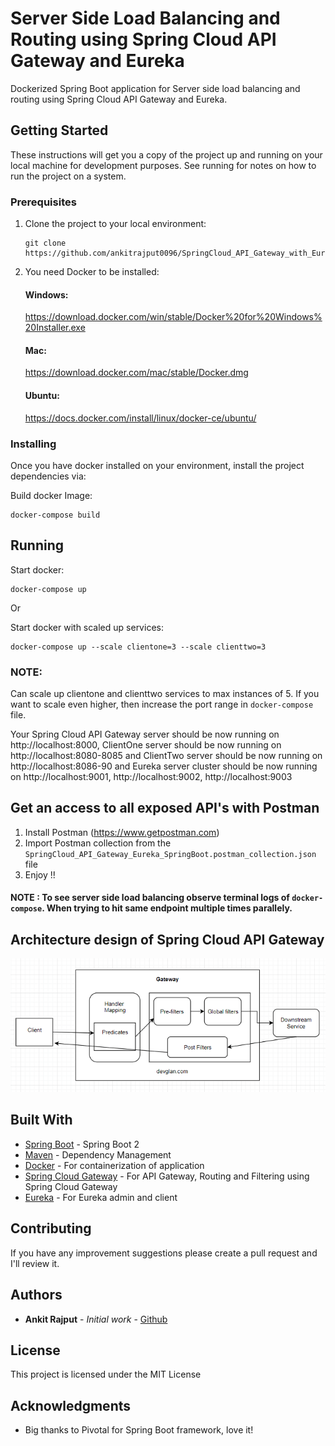 # Server Side Load Balancing and Routing using Spring Cloud API Gateway and Eureka

Dockerized Spring Boot application for Server side load balancing and routing using Spring Cloud API Gateway and Eureka.

## Getting Started

These instructions will get you a copy of the project up and running on your local machine for development purposes. See running for notes on how to run the project on a system.

### Prerequisites

1. Clone the project to your local environment:
    ```
    git clone https://github.com/ankitrajput0096/SpringCloud_API_Gateway_with_Eureka
    ```

2. You need Docker to be installed:

    #### Windows:
    https://download.docker.com/win/stable/Docker%20for%20Windows%20Installer.exe
    
    #### Mac:
    https://download.docker.com/mac/stable/Docker.dmg
    
    #### Ubuntu:
    https://docs.docker.com/install/linux/docker-ce/ubuntu/

### Installing

Once you have docker installed on your environment, install the project dependencies via:

Build docker Image:

```
docker-compose build
```

## Running

Start docker:

```
docker-compose up
```
Or


Start docker with scaled up services:

```
docker-compose up --scale clientone=3 --scale clienttwo=3

```
### NOTE:
Can scale up clientone and clienttwo services to max instances of 5.
If you want to scale even higher, then increase the port range in `docker-compose` file.

Your Spring Cloud API Gateway server should be now running on http://localhost:8000, ClientOne server should be now running on http://localhost:8080-8085 and ClientTwo server should be now running on http://localhost:8086-90 and Eureka server cluster should be now running on http://localhost:9001, http://localhost:9002, http://localhost:9003 

## Get an access to all exposed API's with Postman

1. Install Postman (https://www.getpostman.com)
2. Import Postman collection from the `SpringCloud_API_Gateway_Eureka_SpringBoot.postman_collection.json` file
3. Enjoy !!

#### NOTE : To see server side load balancing observe terminal logs of `docker-compose`. When trying to hit same endpoint multiple times parallely. 

## Architecture design of Spring Cloud API Gateway
![](images/spring_cloud_architecture.png)

## Built With

* [Spring Boot](https://spring.io/projects/spring-boot) - Spring Boot 2
* [Maven](https://maven.apache.org/) - Dependency Management
* [Docker](https://www.docker.com/) - For containerization of application
* [Spring Cloud Gateway](https://spring.io/projects/spring-cloud-gateway) - For API Gateway, Routing and Filtering using Spring Cloud Gateway
* [Eureka](https://spring.io/guides/gs/service-registration-and-discovery/) - For Eureka admin and client

## Contributing

If you have any improvement suggestions please create a pull request and I'll review it.


## Authors

* **Ankit Rajput** - *Initial work* - [Github](https://github.com/ankitrajput0096)

## License

This project is licensed under the MIT License

## Acknowledgments

* Big thanks to Pivotal for Spring Boot framework, love it!


